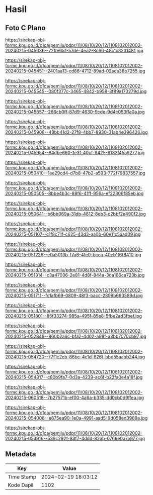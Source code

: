 # Hasil

## Foto C Plano

https://sirekap-obj-formc.kpu.go.id/c1ca/pemilu/pdpr/11/08/10/20/12/1108102012002-20240215-045036--72ffe651-57de-4ea2-8c60-48c1c8231481.jpg

https://sirekap-obj-formc.kpu.go.id/c1ca/pemilu/pdpr/11/08/10/20/12/1108102012002-20240215-045451--2401aa13-cd86-4712-89ad-02aea38b7255.jpg

https://sirekap-obj-formc.kpu.go.id/c1ca/pemilu/pdpr/11/08/10/20/12/1108102012002-20240215-045545--080f377c-3465-4842-b958-3f89a173279d.jpg

https://sirekap-obj-formc.kpu.go.id/c1ca/pemilu/pdpr/11/08/10/20/12/1108102012002-20240215-045657--266cb0ff-87d9-4630-9cde-9d4c053ffa0a.jpg

https://sirekap-obj-formc.kpu.go.id/c1ca/pemilu/pdpr/11/08/10/20/12/1108102012002-20240215-045908--48bb41d2-27f8-4bb7-8930-31ab4e396426.jpg

https://sirekap-obj-formc.kpu.go.id/c1ca/pemilu/pdpr/11/08/10/20/12/1108102012002-20240215-045954--84dbe660-1e3f-40cf-9425-6133f45a9277.jpg

https://sirekap-obj-formc.kpu.go.id/c1ca/pemilu/pdpr/11/08/10/20/12/1108102012002-20240215-050410--1ee29cd4-d7b8-47b2-a593-772f79837557.jpg

https://sirekap-obj-formc.kpu.go.id/c1ca/pemilu/pdpr/11/08/10/20/12/1108102012002-20240215-050505--8bbe4b3c-88f6-41ff-956a-ef22306f85eb.jpg

https://sirekap-obj-formc.kpu.go.id/c1ca/pemilu/pdpr/11/08/10/20/12/1108102012002-20240215-050641--b6bb069a-31db-4812-8eb3-c2bbf2e490f2.jpg

https://sirekap-obj-formc.kpu.go.id/c1ca/pemilu/pdpr/11/08/10/20/12/1108102012002-20240215-051107--c1f8c71f-c625-43d3-aa0b-60e11c5aad09.jpg

https://sirekap-obj-formc.kpu.go.id/c1ca/pemilu/pdpr/11/08/10/20/12/1108102012002-20240215-051226--e0a5013b-f7a6-4fe0-bcca-40eb1f6f8410.jpg

https://sirekap-obj-formc.kpu.go.id/c1ca/pemilu/pdpr/11/08/10/20/12/1108102012002-20240215-051314--c3a47036-2e81-4d8f-844a-3da166ca723b.jpg

https://sirekap-obj-formc.kpu.go.id/c1ca/pemilu/pdpr/11/08/10/20/12/1108102012002-20240215-051711--fc1afb69-0809-48f3-bacc-2899b693589d.jpg

https://sirekap-obj-formc.kpu.go.id/c1ca/pemilu/pdpr/11/08/10/20/12/1108102012002-20240215-051801--85f33274-985a-495f-85e8-5fbe2ad3fbef.jpg

https://sirekap-obj-formc.kpu.go.id/c1ca/pemilu/pdpr/11/08/10/20/12/1108102012002-20240215-052849--860b2a6c-bfa2-4d02-a98f-a3bb7070cb97.jpg

https://sirekap-obj-formc.kpu.go.id/c1ca/pemilu/pdpr/11/08/10/20/12/1108102012002-20240215-054720--77f1c2eb-86bc-4c1d-826f-bbd55aabb244.jpg

https://sirekap-obj-formc.kpu.go.id/c1ca/pemilu/pdpr/11/08/10/20/12/1108102012002-20240215-054817--c80b9fa7-0d3a-4239-ac6f-b22fa0e4a18f.jpg

https://sirekap-obj-formc.kpu.go.id/c1ca/pemilu/pdpr/11/08/10/20/12/1108102012002-20240215-060518--7b27571b-ef00-4a6a-b335-dd0cb0d9ffea.jpg

https://sirekap-obj-formc.kpu.go.id/c1ca/pemilu/pdpr/11/08/10/20/12/1108102012002-20240215-054008--e875ea90-1e0a-4991-aad5-9d058ed3989a.jpg

https://sirekap-obj-formc.kpu.go.id/c1ca/pemilu/pdpr/11/08/10/20/12/1108102012002-20240215-053916--539c292f-83f7-4ddd-82ab-0769e0a7a977.jpg


## Metadata

| Key        | Value               |
| ---------- | ------------------- |
| Time Stamp | 2024-02-19 18:03:12 |
| Kode Dapil | 1102                |



